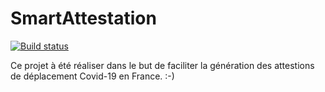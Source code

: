# SmartAttestation

[![Build status](https://dev.azure.com/hadrametsylla0157/SmartAttestation/_apis/build/status/SmartAttestation-ASP.NET-CI)](https://dev.azure.com/hadrametsylla0157/SmartAttestation/_build/latest?definitionId=1)

Ce projet à été réaliser dans le but de faciliter la génération des attestions de déplacement Covid-19 en France. :-)
